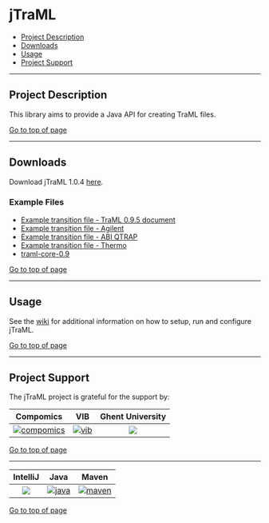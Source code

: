 # jTraML

 * [Project Description](#project-description)
 * [Downloads](#downloads)
 * [Usage](#usage)
 * [Project Support](#project-support)

----

## Project Description

This library aims to provide a Java API for creating TraML files.

[Go to top of page](#jtraml)

----

## Downloads
Download jTraML 1.0.4 [here](http://genesis.ugent.be/maven2/com/compomics/jtraml/jtraml-core/1.0.4/jtraml-core-1.0.4.zip).

### Example Files
  * [Example transition file - TraML 0.9.5 document](http://genesis.ugent.be/uvpublicdata/jtraml/tsq_example_095.traml)
  * [Example transition file - Agilent](http://genesis.ugent.be/uvpublicdata/jtraml/AgilentQQQ_example.tsv)
  * [Example transition file - ABI QTRAP](http://genesis.ugent.be/uvpublicdata/jtraml/QTRAP5500_example.csv)
  * [Example transition file - Thermo](http://genesis.ugent.be/uvpublicdata/jtraml/TSQ_example.csv)
  * [traml-core-0.9](http://genesis.ugent.be/uvpublicdata/jtraml/jtraml-core-0.9.zip)

[Go to top of page](#jtraml)

----

## Usage
See the [wiki](https://github.com/compomics/jtraml/wiki) for additional information on how to setup, run and configure jTraML.

[Go to top of page](#jtraml)

----

## Project Support

The jTraML project is grateful for the support by:

| Compomics | VIB | Ghent University|
|:--:|:--:|:--:|
| [![compomics](http://genesis.ugent.be/public_data/image/compomics.png)](http://www.compomics.com) | [![vib](http://genesis.ugent.be/public_data/image/vib.png)](http://www.vib.be) | [![](http://genesis.ugent.be/public_data/image/ugent.png)](http://www.ugent.be/en) |

[Go to top of page](#jtraml)

----

| IntelliJ | Java | Maven |
|:--:|:--:|:--:|
| [![](https://www.jetbrains.com/idea/docs/logo_intellij_idea.png)](https://www.jetbrains.com/idea/) | [![java](http://genesis.ugent.be/public_data/image/java.png)](http://java.com/en/) | [![maven](http://genesis.ugent.be/public_data/image/maven.png)](http://maven.apache.org/) |

[Go to top of page](#jtraml)

